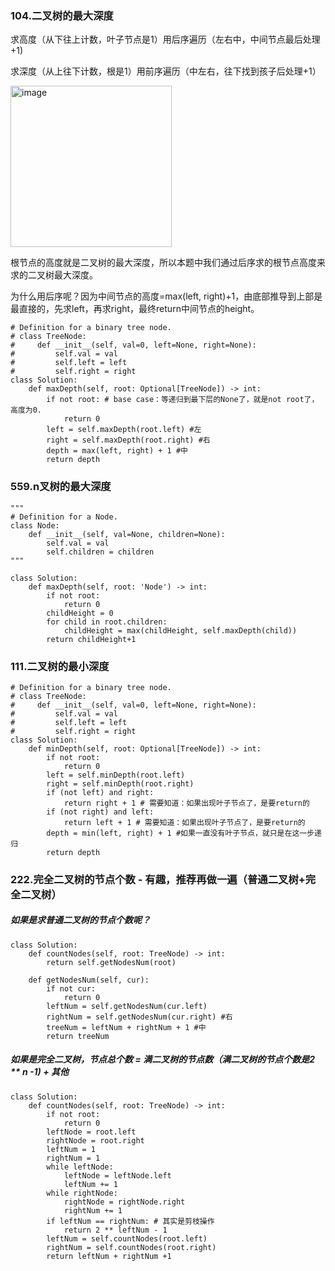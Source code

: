 ### 104.二叉树的最大深度

求高度（从下往上计数，叶子节点是1）用后序遍历（左右中，中间节点最后处理+1)

求深度（从上往下计数，根是1）用前序遍历（中左右，往下找到孩子后处理+1）

<img width="258" alt="image" src="https://github.com/fifi1120/coding_study_blog/assets/98888516/21294bcd-fcaf-4493-b9e8-183dc6fd1fcc">

根节点的高度就是二叉树的最大深度，所以本题中我们通过后序求的根节点高度来求的二叉树最大深度。

为什么用后序呢？因为中间节点的高度=max(left, right)+1，由底部推导到上部是最直接的，先求left，再求right，最终return中间节点的height。
```
# Definition for a binary tree node.
# class TreeNode:
#     def __init__(self, val=0, left=None, right=None):
#         self.val = val
#         self.left = left
#         self.right = right
class Solution:
    def maxDepth(self, root: Optional[TreeNode]) -> int:
        if not root: # base case：等递归到最下层的None了，就是not root了，高度为0.
            return 0
        left = self.maxDepth(root.left) #左
        right = self.maxDepth(root.right) #右
        depth = max(left, right) + 1 #中
        return depth
```

### 559.n叉树的最大深度 

```
"""
# Definition for a Node.
class Node:
    def __init__(self, val=None, children=None):
        self.val = val
        self.children = children
"""

class Solution:
    def maxDepth(self, root: 'Node') -> int:
        if not root:
            return 0
        childHeight = 0
        for child in root.children:
            childHeight = max(childHeight, self.maxDepth(child))
        return childHeight+1
```

### 111.二叉树的最小深度
```
# Definition for a binary tree node.
# class TreeNode:
#     def __init__(self, val=0, left=None, right=None):
#         self.val = val
#         self.left = left
#         self.right = right
class Solution:
    def minDepth(self, root: Optional[TreeNode]) -> int:
        if not root:
            return 0
        left = self.minDepth(root.left)
        right = self.minDepth(root.right)
        if (not left) and right:
            return right + 1 # 需要知道：如果出现叶子节点了，是要return的
        if (not right) and left:
            return left + 1 # 需要知道：如果出现叶子节点了，是要return的
        depth = min(left, right) + 1 #如果一直没有叶子节点，就只是在这一步递归
        return depth
```

### 222.完全二叉树的节点个数 - 有趣，推荐再做一遍（普通二叉树+完全二叉树）

##### 如果是求普通二叉树的节点个数呢？
```
class Solution:
    def countNodes(self, root: TreeNode) -> int:
        return self.getNodesNum(root)
        
    def getNodesNum(self, cur):
        if not cur:
            return 0
        leftNum = self.getNodesNum(cur.left) 
        rightNum = self.getNodesNum(cur.right) #右
        treeNum = leftNum + rightNum + 1 #中
        return treeNum
```

##### 如果是完全二叉树，节点总个数 = 满二叉树的节点数（满二叉树的节点个数是2 ** n -1) + 其他
```
class Solution:
    def countNodes(self, root: TreeNode) -> int:
        if not root:
            return 0
        leftNode = root.left
        rightNode = root.right
        leftNum = 1
        rightNum = 1
        while leftNode:
            leftNode = leftNode.left
            leftNum += 1
        while rightNode:
            rightNode = rightNode.right
            rightNum += 1
        if leftNum == rightNum: # 其实是剪枝操作
            return 2 ** leftNum - 1 
        leftNum = self.countNodes(root.left)
        rightNum = self.countNodes(root.right)
        return leftNum + rightNum +1
```

